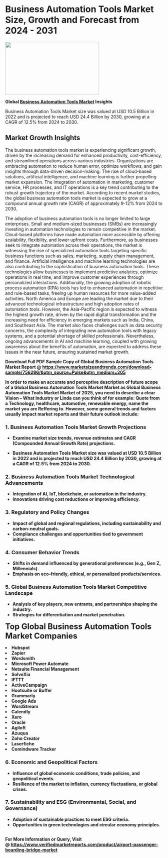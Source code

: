 <H1>Business Automation Tools Market Size, Growth and Forecast from 2024 - 2031</H1><img class="aligncenter size-medium wp-image-584254" src="https://thirdeyenews.in/wp-content/uploads/2024/09/Global-Market-Research-300x168.jpeg" alt="" width="300" height="168" /><p><strong>Global&nbsp;<a href="https://www.marketsizeandtrends.com/download-sample/756286/&amp;utm_source=Pulse&amp;utm_medium=205">Business Automation Tools Market</a> Insights</strong></p><p>Business Automation Tools Market size was valued at USD 10.5 Billion in 2022 and is projected to reach USD 24.4 Billion by 2030, growing at a CAGR of 12.5% from 2024 to 2030.</p><p><h2>Market Growth Insights</h2> <p>The business automation tools market is experiencing significant growth, driven by the increasing demand for enhanced productivity, cost-efficiency, and streamlined operations across various industries. Organizations are embracing automation to reduce human error, optimize workflows, and gain insights through data-driven decision-making. The rise of cloud-based solutions, artificial intelligence, and machine learning is further propelling market expansion. The integration of automation in marketing, customer service, HR processes, and IT operations is a key trend contributing to the robust growth trajectory of the market. According to recent market studies, the global business automation tools market is expected to grow at a compound annual growth rate (CAGR) of approximately 9-12% from 2024 to 2030.</p> <p><strong></strong></p> <p>The adoption of business automation tools is no longer limited to large enterprises. Small and medium-sized businesses (SMBs) are increasingly investing in automation technologies to remain competitive in the market. Cloud-based platforms have made automation more accessible by offering scalability, flexibility, and lower upfront costs. Furthermore, as businesses seek to integrate automation across their operations, the market is witnessing the rise of specialized automation tools targeting specific business functions such as sales, marketing, supply chain management, and finance. Artificial intelligence and machine learning technologies are also contributing to the sophistication of business automation tools. These technologies allow businesses to implement predictive analytics, optimize operations in real time, and improve customer experiences through personalized interactions. Additionally, the growing adoption of robotic process automation (RPA) tools has led to enhanced automation in repetitive and rule-based tasks, freeing up human resources for more value-added activities. North America and Europe are leading the market due to their advanced technological infrastructure and high adoption rates of automation tools. However, the Asia-Pacific region is expected to witness the highest growth rate, driven by the rapid digital transformation and the increasing need for efficiency in emerging markets such as India, China, and Southeast Asia. The market also faces challenges such as data security concerns, the complexity of integrating new automation tools with legacy systems, and a potential shortage of skilled professionals. Nevertheless, ongoing advancements in AI and machine learning, coupled with growing awareness about the benefits of automation, are expected to address these issues in the near future, ensuring sustained market growth.</p> <p><strong></p><p><span class=""><strong>Download Full PDF Sample Copy of Global Business Automation Tools Market Report</strong> @ <a href="https://www.marketsizeandtrends.com/download-sample/756286/&amp;utm_source=Pulse&amp;utm_medium=205" target="_blank">https://www.marketsizeandtrends.com/download-sample/756286/&amp;utm_source=Pulse&amp;utm_medium=205</a></span></p><p>In order to make an accurate and perceptive description of future scope of a Global&nbsp;Business Automation Tools Market Market as Global&nbsp;Business Automation Tools Market Market of 2025, you need to describe a clear Vision &ndash; What Industry or Linda can you think of for example: Quote from a Technology, healthcare, automotive, renewable energy, name the market you are Reffering to. However, some general trends and factors usually impact market reports and their future outlook include:</p><h3>1.&nbsp;<strong>Business Automation Tools Market Growth Projections</strong></h3><ul><li>Examine market size trends, revenue estimates and CAGR (Compounded Annual Growth Rate) projections.</li><li><p>Business Automation Tools Market size was valued at USD 10.5 Billion in 2022 and is projected to reach USD 24.4 Billion by 2030, growing at a CAGR of 12.5% from 2024 to 2030.</p></li></ul><h3>2.&nbsp;<strong>Business Automation Tools Market Technological Advancements</strong></h3><ul><li>Integration of AI, IoT, blockchain, or automation in the industry.</li><li>Innovations driving cost reductions or improving efficiency.</li></ul><h3>3.&nbsp;<strong>Regulatory and Policy Changes</strong></h3><ul><li>Impact of global and regional regulations, including sustainability and carbon-neutral goals.</li><li>Compliance challenges and opportunities tied to government initiatives.</li></ul><h3>4.&nbsp;<strong>Consumer Behavior Trends</strong></h3><ul><li>Shifts in demand influenced by generational preferences (e.g., Gen Z, Millennials).</li><li>Emphasis on eco-friendly, ethical, or personalized products/services.</li></ul><h3>5.&nbsp;<strong>Global Business Automation Tools Market Competitive Landscape</strong></h3><ul><li>Analysis of key players, new entrants, and partnerships shaping the industry.</li><li>Strategies for differentiation and market penetration.</li></ul><p data-pm-slice="1 1 []"><span style="color: inherit; font-family: inherit; font-size: 25px;">Top Global Business Automation Tools Market Companies</span></p><div class="" data-test-id=""><p><li>Hubspot</li><li> Zapier</li><li> Wordsmith</li><li> Microsoft Power Automate</li><li> Netsuite Financial Management</li><li> SolveXia</li><li> IFTTT</li><li> ActiveCampaign</li><li> Hootsuite or Buffer</li><li> Grammarly</li><li> Google Ads</li><li> WordStream</li><li> Calendly</li><li> Xero</li><li> Oracle</li><li> Agiloft</li><li> Azuqua</li><li> Zoho Creator</li><li> Laserfiche</li><li> Comindware Tracker</li></p></div><h3>6.&nbsp;<strong>Economic and Geopolitical Factors</strong></h3><ul><li>Influence of global economic conditions, trade policies, and geopolitical events.</li><li>Resilience of the market to inflation, currency fluctuations, or global crises.</li></ul><h3>7.&nbsp;<strong>Sustainability and ESG (Environmental, Social, and Governance)</strong></h3><ul><li>Adoption of sustainable practices to meet ESG criteria.</li><li>Opportunities in green technologies and circular economy principles.</li></ul><h2><strong style="font-size: 14px;">For More Information or Query, Visit @&nbsp;</strong><a style="background-color: #ffffff; font-size: 14px;" href="https://www.marketsizeandtrends.com/report/business-automation-tools-market/" target="_blank">https://www.verifiedmarketreports.com/product/airport-passenger-boarding-bridge-market</a></h2>
